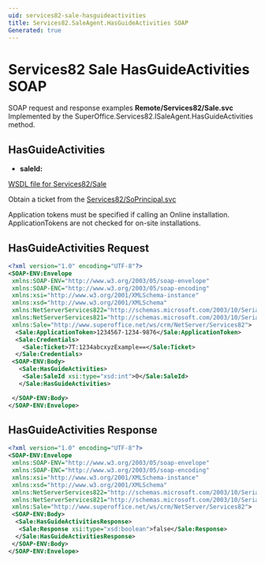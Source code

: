 ```yaml
---
uid: services82-sale-hasguideactivities
title: Services82.SaleAgent.HasGuideActivities SOAP
Generated: true
---
```


# Services82 Sale HasGuideActivities SOAP

SOAP request and response examples **Remote/Services82/Sale.svc**
Implemented by the <see cref="M:SuperOffice.Services82.ISaleAgent.HasGuideActivities">SuperOffice.Services82.ISaleAgent.HasGuideActivities</see> method.

## HasGuideActivities



* **saleId:** 



[WSDL file for Services82/Sale](../Services82-Sale.md)

Obtain a ticket from the [Services82/SoPrincipal.svc](../SoPrincipal/SoPrincipal.md)

Application tokens must be specified if calling an Online installation. ApplicationTokens are not checked for on-site installations.

## HasGuideActivities Request

```xml
<?xml version="1.0" encoding="UTF-8"?>
<SOAP-ENV:Envelope
 xmlns:SOAP-ENV="http://www.w3.org/2003/05/soap-envelope"
 xmlns:SOAP-ENC="http://www.w3.org/2003/05/soap-encoding"
 xmlns:xsi="http://www.w3.org/2001/XMLSchema-instance"
 xmlns:xsd="http://www.w3.org/2001/XMLSchema"
 xmlns:NetServerServices822="http://schemas.microsoft.com/2003/10/Serialization/Arrays"
 xmlns:NetServerServices821="http://schemas.microsoft.com/2003/10/Serialization/"
 xmlns:Sale="http://www.superoffice.net/ws/crm/NetServer/Services82">
  <Sale:ApplicationToken>1234567-1234-9876</Sale:ApplicationToken>
  <Sale:Credentials>
    <Sale:Ticket>7T:1234abcxyzExample==</Sale:Ticket>
  </Sale:Credentials>
 <SOAP-ENV:Body>
   <Sale:HasGuideActivities>
    <Sale:SaleId xsi:type="xsd:int">0</Sale:SaleId>
   </Sale:HasGuideActivities>

 </SOAP-ENV:Body>
</SOAP-ENV:Envelope>

```


## HasGuideActivities Response

```xml
<?xml version="1.0" encoding="UTF-8"?>
<SOAP-ENV:Envelope
 xmlns:SOAP-ENV="http://www.w3.org/2003/05/soap-envelope"
 xmlns:SOAP-ENC="http://www.w3.org/2003/05/soap-encoding"
 xmlns:xsi="http://www.w3.org/2001/XMLSchema-instance"
 xmlns:xsd="http://www.w3.org/2001/XMLSchema"
 xmlns:NetServerServices822="http://schemas.microsoft.com/2003/10/Serialization/Arrays"
 xmlns:NetServerServices821="http://schemas.microsoft.com/2003/10/Serialization/"
 xmlns:Sale="http://www.superoffice.net/ws/crm/NetServer/Services82">
 <SOAP-ENV:Body>
  <Sale:HasGuideActivitiesResponse>
   <Sale:Response xsi:type="xsd:boolean">false</Sale:Response>
  </Sale:HasGuideActivitiesResponse>
 </SOAP-ENV:Body>
</SOAP-ENV:Envelope>

```

